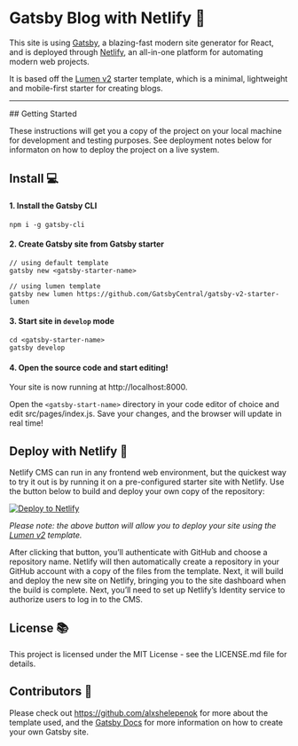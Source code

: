# Gatsby Blog with Netlify 🚀

This site is using [Gatsby](https://github.com/gatsbyjs/gatsby), a blazing-fast modern site generator for React, and is deployed through [Netlify](https://www.netlify.com/), an all-in-one platform for automating modern web projects.

It is based off the [Lumen v2](https://github.com/GatsbyCentral/gatsby-v2-starter-lumen) starter template, which is a minimal, lightweight and mobile-first starter for creating blogs.
<hr>
## Getting Started

These instructions will get you a copy of the project on your local machine for development and testing purposes. See deployment notes below for informaton on how to deploy the project on a live system.

## Install :computer:

#### 1. Install the Gatsby CLI

    npm i -g gatsby-cli

#### 2. Create Gatsby site from Gatsby starter

    // using default template
    gatsby new <gatsby-starter-name>

    // using lumen template
    gatsby new lumen https://github.com/GatsbyCentral/gatsby-v2-starter-lumen

#### 3. Start site in `develop` mode

    cd <gatsby-starter-name>
    gatsby develop

#### 4. Open the source code and start editing!

Your site is now running at http://localhost:8000.

Open the `<gatsby-start-name>` directory in your code editor of choice and edit src/pages/index.js. Save your changes, and the browser will update in real time!

## Deploy with Netlify :dizzy: 

Netlify CMS can run in any frontend web environment, but the quickest way to try it out is by running it on a pre-configured starter site with Netlify. Use the button below to build and deploy your own copy of the repository:

<a href="https://app.netlify.com/start/deploy?repository=https://github.com/GatsbyCentral/gatsby-v2-starter-lumen" target="_blank"><img src="https://www.netlify.com/img/deploy/button.svg" alt="Deploy to Netlify"></a>

*Please note: the above button will allow you to deploy your site using the [Lumen v2](https://github.com/GatsbyCentral/gatsby-v2-starter-lumen) template.*

After clicking that button, you’ll authenticate with GitHub and choose a repository name. Netlify will then automatically create a repository in your GitHub account with a copy of the files from the template. Next, it will build and deploy the new site on Netlify, bringing you to the site dashboard when the build is complete. Next, you’ll need to set up Netlify’s Identity service to authorize users to log in to the CMS.

## License :books:

This project is licensed under the MIT License - see the LICENSE.md file for details.

## Contributors :clap:
Please check out https://github.com/alxshelepenok for more about the template used, and the [Gatsby Docs](https://www.gatsbyjs.org/docs/) for more information on how to create your own Gatsby site.

